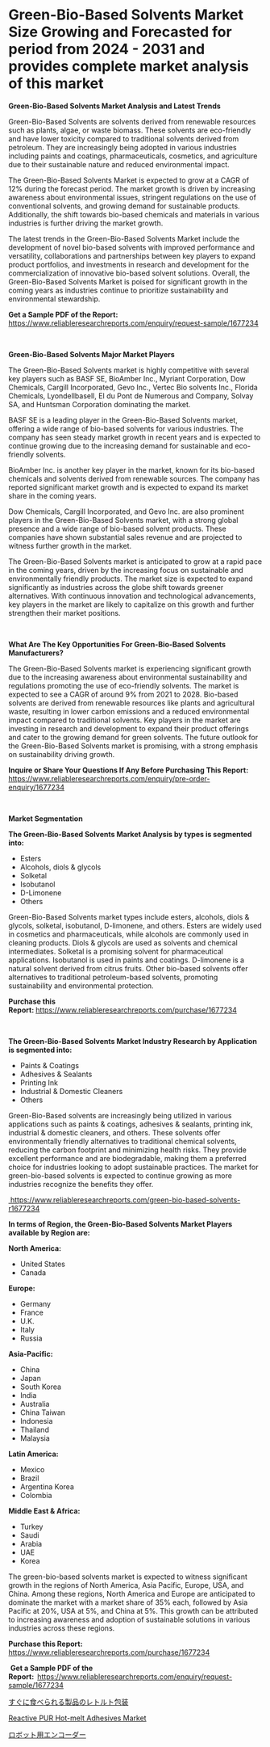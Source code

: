 <p><h1>Green-Bio-Based Solvents Market Size Growing and Forecasted for period from 2024 - 2031 and provides complete market analysis of this market</h1></p><p><strong>Green-Bio-Based Solvents Market Analysis and Latest Trends</strong></p>
<p><p>Green-Bio-Based Solvents are solvents derived from renewable resources such as plants, algae, or waste biomass. These solvents are eco-friendly and have lower toxicity compared to traditional solvents derived from petroleum. They are increasingly being adopted in various industries including paints and coatings, pharmaceuticals, cosmetics, and agriculture due to their sustainable nature and reduced environmental impact.</p><p>The Green-Bio-Based Solvents Market is expected to grow at a CAGR of 12% during the forecast period. The market growth is driven by increasing awareness about environmental issues, stringent regulations on the use of conventional solvents, and growing demand for sustainable products. Additionally, the shift towards bio-based chemicals and materials in various industries is further driving the market growth.</p><p>The latest trends in the Green-Bio-Based Solvents Market include the development of novel bio-based solvents with improved performance and versatility, collaborations and partnerships between key players to expand product portfolios, and investments in research and development for the commercialization of innovative bio-based solvent solutions. Overall, the Green-Bio-Based Solvents Market is poised for significant growth in the coming years as industries continue to prioritize sustainability and environmental stewardship.</p></p>
<p><strong>Get a Sample PDF of the Report:&nbsp;</strong> <a href="https://www.reliableresearchreports.com/enquiry/request-sample/1677234">https://www.reliableresearchreports.com/enquiry/request-sample/1677234</a></p>
<p>&nbsp;</p>
<p><strong>Green-Bio-Based Solvents Major Market Players</strong></p>
<p><p>The Green-Bio-Based Solvents market is highly competitive with several key players such as BASF SE, BioAmber Inc., Myriant Corporation, Dow Chemicals, Cargill Incorporated, Gevo Inc., Vertec Bio solvents Inc., Florida Chemicals, Lyondellbasell, EI du Pont de Numerous and Company, Solvay SA, and Huntsman Corporation dominating the market.</p><p>BASF SE is a leading player in the Green-Bio-Based Solvents market, offering a wide range of bio-based solvents for various industries. The company has seen steady market growth in recent years and is expected to continue growing due to the increasing demand for sustainable and eco-friendly solvents.</p><p>BioAmber Inc. is another key player in the market, known for its bio-based chemicals and solvents derived from renewable sources. The company has reported significant market growth and is expected to expand its market share in the coming years.</p><p>Dow Chemicals, Cargill Incorporated, and Gevo Inc. are also prominent players in the Green-Bio-Based Solvents market, with a strong global presence and a wide range of bio-based solvent products. These companies have shown substantial sales revenue and are projected to witness further growth in the market.</p><p>The Green-Bio-Based Solvents market is anticipated to grow at a rapid pace in the coming years, driven by the increasing focus on sustainable and environmentally friendly products. The market size is expected to expand significantly as industries across the globe shift towards greener alternatives. With continuous innovation and technological advancements, key players in the market are likely to capitalize on this growth and further strengthen their market positions.</p></p>
<p>&nbsp;</p>
<p><strong>What Are The Key Opportunities For Green-Bio-Based Solvents Manufacturers?</strong></p>
<p><p>The Green-Bio-Based Solvents market is experiencing significant growth due to the increasing awareness about environmental sustainability and regulations promoting the use of eco-friendly solvents. The market is expected to see a CAGR of around 9% from 2021 to 2028. Bio-based solvents are derived from renewable resources like plants and agricultural waste, resulting in lower carbon emissions and a reduced environmental impact compared to traditional solvents. Key players in the market are investing in research and development to expand their product offerings and cater to the growing demand for green solvents. The future outlook for the Green-Bio-Based Solvents market is promising, with a strong emphasis on sustainability driving growth.</p></p>
<p><strong>Inquire or Share Your Questions If Any Before Purchasing This Report:</strong> <a href="https://www.reliableresearchreports.com/enquiry/pre-order-enquiry/1677234">https://www.reliableresearchreports.com/enquiry/pre-order-enquiry/1677234</a></p>
<p>&nbsp;</p>
<p><strong>Market Segmentation</strong></p>
<p><strong>The Green-Bio-Based Solvents Market Analysis by types is segmented into:</strong></p>
<p><ul><li>Esters</li><li>Alcohols, diols & glycols</li><li>Solketal</li><li>Isobutanol</li><li>D-Limonene</li><li>Others</li></ul></p>
<p><p>Green-Bio-Based Solvents market types include esters, alcohols, diols & glycols, solketal, isobutanol, D-limonene, and others. Esters are widely used in cosmetics and pharmaceuticals, while alcohols are commonly used in cleaning products. Diols & glycols are used as solvents and chemical intermediates. Solketal is a promising solvent for pharmaceutical applications. Isobutanol is used in paints and coatings. D-limonene is a natural solvent derived from citrus fruits. Other bio-based solvents offer alternatives to traditional petroleum-based solvents, promoting sustainability and environmental protection.</p></p>
<p><strong>Purchase this Report:&nbsp;</strong><a href="https://www.reliableresearchreports.com/purchase/1677234">https://www.reliableresearchreports.com/purchase/1677234</a></p>
<p>&nbsp;</p>
<p><strong>The Green-Bio-Based Solvents Market Industry Research by Application is segmented into:</strong></p>
<p><ul><li>Paints & Coatings</li><li>Adhesives & Sealants</li><li>Printing Ink</li><li>Industrial & Domestic Cleaners</li><li>Others</li></ul></p>
<p><p>Green-Bio-Based solvents are increasingly being utilized in various applications such as paints & coatings, adhesives & sealants, printing ink, industrial & domestic cleaners, and others. These solvents offer environmentally friendly alternatives to traditional chemical solvents, reducing the carbon footprint and minimizing health risks. They provide excellent performance and are biodegradable, making them a preferred choice for industries looking to adopt sustainable practices. The market for green-bio-based solvents is expected to continue growing as more industries recognize the benefits they offer.</p></p>
<p><a href="https://www.reliableresearchreports.com/green-bio-based-solvents-r1677234">&nbsp;https://www.reliableresearchreports.com/green-bio-based-solvents-r1677234</a></p>
<p><strong>In terms of Region, the Green-Bio-Based Solvents Market Players available by Region are:</strong></p>
<p>
    <p> <strong> North America: </strong>
        <ul>
            <li>United States</li>
            <li>Canada</li>
        </ul>
        </p> 
    <p> <strong> Europe: </strong>
        <ul>
            <li>Germany</li>
            <li>France</li>
            <li>U.K.</li>
            <li>Italy</li>
            <li>Russia</li>
        </ul>
        </p> 
    <p> <strong> Asia-Pacific: </strong>
        <ul>
            <li>China</li>
            <li>Japan</li>
            <li>South Korea</li>
            <li>India</li>
            <li>Australia</li>
            <li>China Taiwan</li>
            <li>Indonesia</li>
            <li>Thailand</li>
            <li>Malaysia</li>
        </ul>
        </p> 
    <p> <strong> Latin America: </strong>
        <ul>
            <li>Mexico</li>
            <li>Brazil</li>
            <li>Argentina Korea</li>
            <li>Colombia</li>
        </ul>
        </p> 
    <p> <strong> Middle East & Africa: </strong>
        <ul>
            <li>Turkey</li>
            <li>Saudi</li>
            <li>Arabia</li>
            <li>UAE</li>
            <li>Korea</li>
        </ul>
    </p>
    </p>
<p><p>The green-bio-based solvents market is expected to witness significant growth in the regions of North America, Asia Pacific, Europe, USA, and China. Among these regions, North America and Europe are anticipated to dominate the market with a market share of 35% each, followed by Asia Pacific at 20%, USA at 5%, and China at 5%. This growth can be attributed to increasing awareness and adoption of sustainable solutions in various industries across these regions.</p></p>
<p><strong>Purchase this Report: </strong><a href="https://www.reliableresearchreports.com/purchase/1677234">https://www.reliableresearchreports.com/purchase/1677234</a></p>
<p>&nbsp;<strong>Get a Sample PDF of the Report:&nbsp;&nbsp;</strong><a href="https://www.reliableresearchreports.com/enquiry/request-sample/1677234">https://www.reliableresearchreports.com/enquiry/request-sample/1677234</a></p>
<p><strong></strong></p>
<p><p><a href="https://github.com/mathieurico66/Market-Research-Report-List-1/blob/main/417144399370.md">すぐに食べられる製品のレトルト包装</a></p><p><a href="https://github.com/mabutironaldo/Market-Research-Report-List-4/blob/main/reactive-pur-hot-melt-adhesives-market.md">Reactive PUR Hot-melt Adhesives Market</a></p><p><a href="https://github.com/SarahFahey88/Market-Research-Report-List-1/blob/main/779332899371.md">ロボット用エンコーダー</a></p></p>